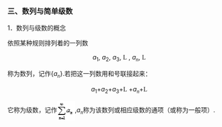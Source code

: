 <div class=Section1>
<h3><span lang=ZH-CN>三、数列与简单级数 </span></h3>
<p><span lang=EN-US>1</span><span lang=ZH-CN>．数列与级数的概念</span></p>
<p><span lang=ZH-CN>依照某种规则排列着的一列数</span></p>
<p align=center style='text-align:center'><i><span lang=EN-US>a</span></i><sub><span
lang=EN-US>1</span></sub><span lang=EN-US>, <i>a</i><sub>2</sub>, <i>a</i><sub>3</sub>,
</span><span lang=EN-US style='font-family:"MT Extra"'>L</span><span
lang=EN-US> , <i>a</i></span><i><sub><span lang=EN-US style='font-family:"Times New Roman"'>n</span></sub></i><span
lang=EN-US>, </span><span lang=EN-US style='font-family:"MT Extra"'>L</span><span
lang=EN-US> </span></p>
<p><span lang=ZH-CN>称为数列，记作</span><span lang=EN-US>{<i>a</i></span><i><sub><span
lang=EN-US style='font-family:"Times New Roman"'>n</span></sub></i><span
lang=EN-US>}.</span><span lang=ZH-CN>若把这一列数用和号联接起来：</span></p>
<p align=center style='text-align:center'><i><span lang=EN-US>a</span></i><sub><span
lang=EN-US>1</span></sub><span lang=EN-US>+<i>a</i><sub>2</sub>+<i>a</i><sub>3</sub>+</span><span
lang=EN-US style='font-family:"MT Extra"'>L</span><span lang=EN-US> +<i>a</i></span><i><sub><span
lang=EN-US style='font-family:"Times New Roman"'>n</span></sub></i><span
lang=EN-US>+</span><span lang=EN-US style='font-family:"MT Extra"'>L</span><span
lang=EN-US> </span></p>
<p><span lang=ZH-CN>它称为级数，记作</span><span lang=EN-US><img width=40 height=45
src="res/17e9d95da129bdd93c34fb6cc6aaaa52_5316_files/Image109.gif" align=absmiddle>,<i>a</i></span><i><sub><span
lang=EN-US style='font-family:"Times New Roman"'>n</span></sub></i><span
lang=ZH-CN>称为该数列或相应级数的通项（或称为一般项）</span><span lang=EN-US>.</span></p>
</div>
